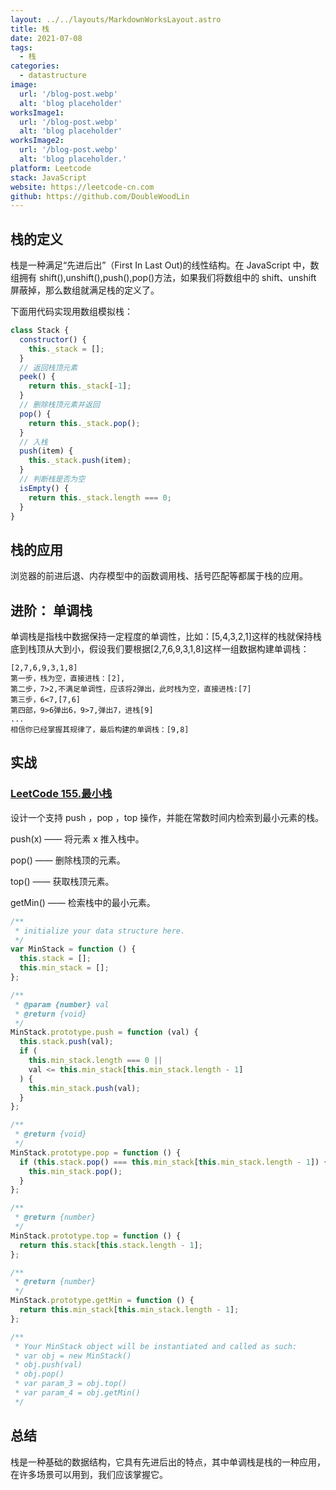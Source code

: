 ```yaml
---
layout: ../../layouts/MarkdownWorksLayout.astro
title: 栈
date: 2021-07-08
tags:
  - 栈
categories:
  - datastructure
image:
  url: '/blog-post.webp'
  alt: 'blog placeholder'
worksImage1:
  url: '/blog-post.webp'
  alt: 'blog placeholder'
worksImage2:
  url: '/blog-post.webp'
  alt: 'blog placeholder.'
platform: Leetcode
stack: JavaScript
website: https://leetcode-cn.com
github: https://github.com/DoubleWoodLin
---
```


## **栈的定义**

栈是一种满足“先进后出”（First In Last Out)的线性结构。在 JavaScript 中，数组拥有 shift(),unshift(),push(),pop()方法，如果我们将数组中的 shift、unshift 屏蔽掉，那么数组就满足栈的定义了。

下面用代码实现用数组模拟栈：

```javascript
class Stack {
  constructor() {
    this._stack = [];
  }
  // 返回栈顶元素
  peek() {
    return this._stack[-1];
  }
  // 删除栈顶元素并返回
  pop() {
    return this._stack.pop();
  }
  // 入栈
  push(item) {
    this._stack.push(item);
  }
  // 判断栈是否为空
  isEmpty() {
    return this._stack.length === 0;
  }
}
```

## **栈的应用**

浏览器的前进后退、内存模型中的函数调用栈、括号匹配等都属于栈的应用。

## **进阶： 单调栈**

单调栈是指栈中数据保持一定程度的单调性，比如：[5,4,3,2,1]这样的栈就保持栈底到栈顶从大到小，假设我们要根据[2,7,6,9,3,1,8]这样一组数据构建单调栈：

```
[2,7,6,9,3,1,8]
第一步，栈为空，直接进栈：[2],
第二步，7>2,不满足单调性，应该将2弹出，此时栈为空，直接进栈:[7]
第三步，6<7,[7,6]
第四部，9>6弹出6，9>7,弹出7，进栈[9]
...
相信你已经掌握其规律了，最后构建的单调栈：[9,8]
```

## **实战**

### [LeetCode 155.最小栈](https://leetcode-cn.com/problems/min-stack/)

设计一个支持 push ，pop ，top 操作，并能在常数时间内检索到最小元素的栈。

push(x) —— 将元素 x 推入栈中。

pop() —— 删除栈顶的元素。

top() —— 获取栈顶元素。

getMin() —— 检索栈中的最小元素。

```javascript
/**
 * initialize your data structure here.
 */
var MinStack = function () {
  this.stack = [];
  this.min_stack = [];
};

/**
 * @param {number} val
 * @return {void}
 */
MinStack.prototype.push = function (val) {
  this.stack.push(val);
  if (
    this.min_stack.length === 0 ||
    val <= this.min_stack[this.min_stack.length - 1]
  ) {
    this.min_stack.push(val);
  }
};

/**
 * @return {void}
 */
MinStack.prototype.pop = function () {
  if (this.stack.pop() === this.min_stack[this.min_stack.length - 1]) {
    this.min_stack.pop();
  }
};

/**
 * @return {number}
 */
MinStack.prototype.top = function () {
  return this.stack[this.stack.length - 1];
};

/**
 * @return {number}
 */
MinStack.prototype.getMin = function () {
  return this.min_stack[this.min_stack.length - 1];
};

/**
 * Your MinStack object will be instantiated and called as such:
 * var obj = new MinStack()
 * obj.push(val)
 * obj.pop()
 * var param_3 = obj.top()
 * var param_4 = obj.getMin()
 */
```

## **总结**

栈是一种基础的数据结构，它具有先进后出的特点，其中单调栈是栈的一种应用，在许多场景可以用到，我们应该掌握它。
